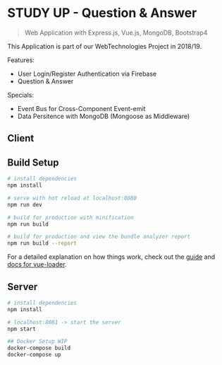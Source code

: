 # STUDY UP - Question & Answer

> Web Application with Express.js, Vue.js, MongoDB, Bootstrap4

This Application is part of our WebTechnologies Project in 2018/19.

Features:
- User Login/Register Authentication via Firebase
- Question & Answer

Specials:
- Event Bus for Cross-Component Event-emit
- Data Persitence with MongoDB (Mongoose as Middleware)


## Client
## Build Setup

``` bash
# install dependencies
npm install

# serve with hot reload at localhost:8080
npm run dev

# build for production with minification
npm run build

# build for production and view the bundle analyzer report
npm run build --report
```

For a detailed explanation on how things work, check out the [guide](http://vuejs-templates.github.io/webpack/) and [docs for vue-loader](http://vuejs.github.io/vue-loader).

## Server
``` bash
# install dependencies
npm install

# localhost:8081 -> start the server
npm start

## Docker Setup WIP
docker-compose build
docker-compose up
```

